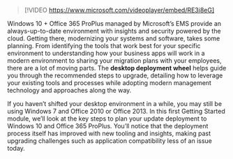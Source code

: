 > [!VIDEO https://www.microsoft.com/videoplayer/embed/RE3i8eG]

Windows 10 + Office 365 ProPlus managed by Microsoft’s EMS provide an always-up-to-date environment with insights and security powered by the cloud. Getting there, modernizing your systems and software, takes some planning. From identifying the tools that work best for your specific environment to understanding how your business apps will work in a modern environment to sharing your migration plans with your employees, there are a lot of moving parts. The **desktop deployment wheel** helps guide you through the recommended steps to upgrade, detailing how to leverage your existing tools and processes while adopting modern management technology and approaches along the way.

If you haven’t shifted your desktop environment in a while, you may still be using Windows 7 and Office 2010 or Office 2013. In this first Getting Started module, we’ll look at the key steps to plan your update deployment to Windows 10 and Office 365 ProPlus. You’ll notice that the deployment process itself has improved with new tooling and insights, making past upgrading challenges such as application compatibility less of an issue today.
